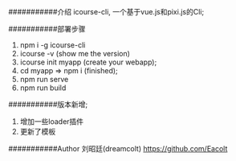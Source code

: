 

###########介绍
icourse-cli, 一个基于vue.js和pixi.js的Cli;

###########部署步骤
1. npm i -g icourse-cli
2. icourse -v (show me the version)
3. icourse init myapp (create your webapp);
4. cd myapp => npm i (finished);
5. npm run serve
6. npm run build 

###########版本新增;
1. 增加一些loader插件
2. 更新了模板

###########Author
 刘昭廷(dreamcolt)
https://github.com/Eacolt

